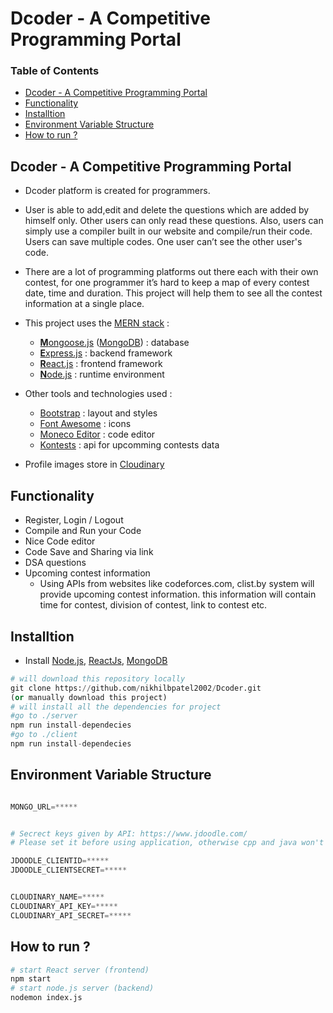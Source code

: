 # Dcoder - A Competitive Programming Portal

### Table of Contents
- [Dcoder - A Competitive Programming Portal](#decoder---a-competitive-programming-portal)
- [Functionality](#functionality)
- [Installtion](#installtion)
- [Environment Variable Structure](#environment-variable-structure)
- [How to run ?](#how-to-run-)

## Dcoder - A Competitive Programming Portal
- Dcoder platform is created for programmers.

- User is able to add,edit and delete the questions which are added by himself only. Other users can only read these questions. Also, users can simply use a compiler built in our website and compile/run their code. Users can save multiple codes. One user can’t see the other user's code.

- There are a lot of programming platforms out there each with their own contest, for one programmer it’s hard to keep a map of every contest date, time and duration. This project will help them to see all the contest information at a single place.


* This project uses the [MERN stack](https://www.mongodb.com/mern-stack) :
  * [**M**ongoose.js](http://www.mongoosejs.com) ([MongoDB](https://www.mongodb.com)) : database
  * [**E**xpress.js](http://expressjs.com) : backend framework
  * [**R**eact.js](https://reactjs.org/) : frontend framework
  * [**N**ode.js](https://nodejs.org) : runtime environment

* Other tools and technologies used :
  * [Bootstrap](http://www.getbootstrap.com) : layout and styles
  * [Font Awesome](http://fontawesome.com) : icons
  * [Moneco Editor](https://www.npmjs.com/package/@monaco-editor/react) : code editor
  * [Kontests](https://www.kontests.net/) : api for upcomming contests data
 
* Profile images store in [Cloudinary](https://cloudinary.com/)
## Functionality
  - Register, Login / Logout
  - Compile and Run your Code
  - Nice Code editor
  - Code Save and Sharing via link 
  - DSA questions 
  - Upcoming contest information
    - Using APIs from websites like codeforces.com, clist.by system will provide upcoming contest information. this information will contain time for contest, division of contest, link to contest etc. 

## Installtion
- Install [Node.js](https://nodejs.org/en/), [ReactJs](https://reactjs.org/docs/getting-started.html), [MongoDB](https://www.mongodb.com/)
```python
# will download this repository locally
git clone https://github.com/nikhilbpatel2002/Dcoder.git
(or manually download this project)
# will install all the dependencies for project
#go to ./server
npm run install-dependecies
#go to ./client
npm run install-dependecies
```

## Environment Variable Structure
```python

MONGO_URL=*****


# Secrect keys given by API: https://www.jdoodle.com/
# Please set it before using application, otherwise cpp and java won't work

JDOODLE_CLIENTID=*****
JDOODLE_CLIENTSECRET=*****


CLOUDINARY_NAME=*****
CLOUDINARY_API_KEY=*****
CLOUDINARY_API_SECRET=*****

```

## How to run ?
```python
# start React server (frontend) 
npm start
# start node.js server (backend)
nodemon index.js
```

<!-- ## Screenshots -->
<!-- - Screenshots are here :) -->
  <!-- ![Decoder](assets/screenshots/decoder.gif) -->
